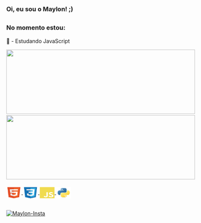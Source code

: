 ### Oi, eu sou o Maylon! ;)
##
### No momento estou:
📖 - Estudando JavaScript

 <div>
  <a href="https://github.com/MaylonLima923">
  <img height="170em" width="500em" src="https://github-readme-stats.vercel.app/api?username=MaylonLima923&show_icons=true&theme=dracula&include_all_commits=true&count_private=true"/>
  <img height="170em" width="500em" src="https://github-readme-stats.vercel.app/api/top-langs/?username=MaylonLima923&layout=compact&langs_count=7&theme=dracula"/>
</div>
  
<div style="display: inline_block"> <br>
  <img align="center" alt="Maylon-HTML" height="30" width="40" src="https://raw.githubusercontent.com/devicons/devicon/master/icons/html5/html5-original.svg">
  <img align="center" alt="Maylon-CSS" height="30" width="40" src="https://raw.githubusercontent.com/devicons/devicon/master/icons/css3/css3-original.svg">
  <img align="center" alt="Maylon-Js" height="30" width="40" src="https://raw.githubusercontent.com/devicons/devicon/master/icons/javascript/javascript-plain.svg">
  <img align="center" alt="Maylon-Python" height="30" width="40" src="https://raw.githubusercontent.com/devicons/devicon/master/icons/python/python-original.svg">
</div>
  
  ##
  
  <div>
    <a href="https://www.instagram.com/maylon.limaa/" target="_blank">
      <img align="center" alt="Maylon-Insta" src="https://img.shields.io/badge/Instagram-E4405F?style=for-the-badge&logo=instagram&logoColor=white">
    </a>
  </div>
